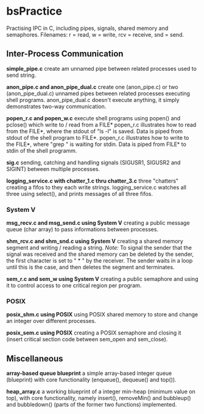 # bsPractice
Practising IPC in C, including pipes, signals, shared memory and semaphores.
Filenames: r = read, w = write, rcv = receive, snd = send.

## Inter-Process Communication
**simple_pipe.c**
create am unnamed pipe between related processes used to send string.

**anon_pipe.c and anon_pipe_dual.c**
create one (anon_pipe.c) or two (anon_pipe_dual.c) unnamed pipes between related processes executing shell programs. anon_pipe_dual.c doesn't execute anything, it simply demonstrates two-way communication.

**popen_r.c and popen_w.c**
execute shell programs using popen() and pclose() which write to / read from a FILE*
popen_r.c illustrates how to read from the FILE*, where the stdout of "ls -l" is saved. Data is piped from stdout of the shell program to FILE*.
popen_r.c illustrates how to write to the FILE*, where "grep <keyword>" is waiting for stdin. Data is piped from FILE* to stdin of the shell programm.

**sig.c**
sending, catching and handling signals (SIGUSR1, SIGUSR2 and SIGINT) between multiple processes.

**logging_service.c with chatter_1.c thru chatter_3.c**
three "chatters" creating a fifos to they each write strings. logging_service.c watches all three using select(), and prints messages of all three fifos.

### System V
**msg_recv.c and msg_send.c using System V**
creating a public message queue (char array) to pass informations between processes.

**shm_rcv.c and shm_snd.c using System V**
creating a shared memory segment and writing / reading a string.
*Note:* To signal the sender that the signal was received and the shared memory can be deleted by the sender, the first character is set to " * " by the receiver. The sender waits in a loop until this is the case, and then deletes the segment and terminates.

**sem_r.c and sem_w using System V**
creating a public semaphore and using it to control access to one critical region per program.

### POSIX
**posix_shm.c using POSIX**
using POSIX shared memory to store and change an integer over different processes.

**posix_sem.c using POSIX**
creating a POSIX semaphore and closing it (insert critical section code between sem_open and sem_close).

## Miscellaneous
**array-based queue blueprint**
a simple array-based integer queue (blueprint) with core functionality (enqueue(), dequeue() and top()).

**heap_array.c**
a working blueprint of a integer min-heap (minimum value on top), with core functionality, namely insert(), removeMin() and bubbleup() and bubbledown() (parts of the former two functions) implemented.
